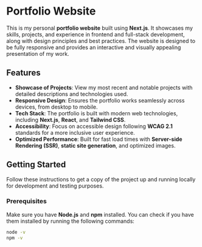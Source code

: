 # Portfolio Website

This is my personal **portfolio website** built using **Next.js**. It showcases my skills, projects, and experience in frontend and full-stack development, along with design principles and best practices. The website is designed to be fully responsive and provides an interactive and visually appealing presentation of my work.

## Features

- **Showcase of Projects**: View my most recent and notable projects with detailed descriptions and technologies used.
- **Responsive Design**: Ensures the portfolio works seamlessly across devices, from desktop to mobile.
- **Tech Stack**: The portfolio is built with modern web technologies, including **Next.js**, **React**, and **Tailwind CSS**.
- **Accessibility**: Focus on accessible design following **WCAG 2.1** standards for a more inclusive user experience.
- **Optimized Performance**: Built for fast load times with **Server-side Rendering (SSR)**, **static site generation**, and optimized images.

## Getting Started

Follow these instructions to get a copy of the project up and running locally for development and testing purposes.

### Prerequisites

Make sure you have **Node.js** and **npm** installed. You can check if you have them installed by running the following commands:

```bash
node -v
npm -v
